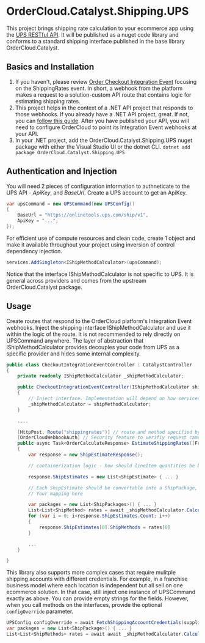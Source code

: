 ﻿# OrderCloud.Catalyst.Shipping.UPS

This project brings shipping rate calculation to your ecommerce app using the [UPS RESTful API](https://www.ups.com/upsdeveloperkit?loc=en_US). It will be published as a nuget code library and conforms to a standard shipping interface published in the base library OrderCloud.Catalyst.

## Basics and Installation

1. If you haven't, please review [Order Checkout Integration Event](https://ordercloud.io/knowledge-base/order-checkout-integration) focusing on the ShippingRates event. In short, a webhook from the platform makes a request to a solution-custom API route that contains logic for estimating shipping rates. 
2. This project helps in the context of a .NET API project that responds to those webhooks. If you already have a .NET API project, great. If not, you can [follow this guide](https://ordercloud.io/knowledge-base/start-dotnet-middleware-from-scratch). After you have published your API, you will need to configure OrderCloud to point its Integration Event webhooks at your API. 
3. In your .NET project, add the OrderCloud.Catalyst.Shipping.UPS nuget package with either the Visual Studio UI or the dotnet CLI.
`dotnet add package OrderCloud.Catalyst.Shipping.UPS`

## Authentication and Injection

You will need 2 pieces of configuration information to authneticate to the UPS API - *ApiKey*, and *BaseUrl*. Create a UPS account to get an ApiKey.

```c#
var upsCommand = new UPSCommand(new UPSConfig()
{
	BaseUrl = "https://onlinetools.ups.com/ship/v1",
	ApiKey = "...",
});
```

For efficient use of compute resources and clean code, create 1  object and make it available throughout your project using inversion of control dependency injection. 

```c#
services.AddSingleton<IShipMethodCalculator>(upsCommand);
```

Notice that the interface IShipMethodCalculator is not specific to UPS. It is general across providers and comes from the upstream OrderCloud.Catalyst package. 


## Usage 

Create routes that respond to the OrderCloud platform's Integration Event webhooks. Inject the shipping interface IShipMethodCalculator and use it within the logic of the route. It is not recommended to rely directly on UPSCommand anywhere. The layer of abstraction that IShipMethodCalculator provides decouples your code from UPS as a specific provider and hides some internal complexity.

```c#
public class CheckoutIntegrationEventController : CatalystController
{
	private readonly IShipMethodCalculator _shipMethodCalculator;

	public CheckoutIntegrationEventController(IShipMethodCalculator shipMethodCalculator)
	{
		// Inject interface. Implementation will depend on how services were registered, UPSCommand in this case.
		_shipMethodCalculator = shipMethodCalculator; 
	}

	....

	[HttpPost, Route("shippingrates")] // route and method specified by OrderCloud platform
	[OrderCloudWebhookAuth] // Security feature to verifiy request came from Ordercloud.
	public async Task<OrderCalculateResponse> EstimateShippingRates([FromBody] OrderCalculatePayload<CheckoutConfig> payload)
	{
		var response = new ShipEstimateResponse();

		// containerization logic - how should lineItem quantities be boxed into a set of shipped packages?

		response.ShipEstimates = new List<ShipEstimate> { ... }

		// Each ShipEstimate should be convertable into a ShipPackage, which has all the data shippers need to provide a rate.
		// Your mapping here

		var packages = new List<ShipPackages>() { ... }
		List<List<ShipMethod> rates = await _shipMethodCalculator.CalculateShipMethodsAsync(packages);
		for (var i = 0; i<response.ShipEstimates.Count; i++) 
		{
			response.ShipEstimates[0].ShipMethods = rates[0]
		}

		...
	}

}
```

This library also supports more complex cases that require mulitple shipping accounts with different credentials. For example, in a franchise business model where each location is independent but all sell on one ecommerce solution. In that case, still inject one instance of UPSCommand exactly as above. You can provide empty strings for the fields. However, when you call methods on the interfaces, provide the optional `configOverride` parameter. 

```c#
UPSConfig configOverride = await FetchShippingAccountCredentials(supplierID);
var packages = new List<ShipPackage>() { ... }
List<List<ShipMethods> rates = await await _shipMethodCalculator.CalculateShipMethodsAsync(packages, configOverride);
```
